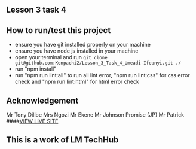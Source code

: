 ## Lesson 3 task 4
## How to run/test this project
* ensure you have git installed properly on your machine
* ensure you have node js installed in your machine
* open your terminal and run `git clone git@github.com:Kenpachi2/Lesson_3_Task_4_Umeadi-Ifeanyi.git ./`
* run "npm install"
* run "npm run lint:all" to run all lint error, "npm run lint:css" for css error check and "npm run lint:html" for html error check
## Acknowledgement
Mr Tony Dilibe
Mrs Ngozi
Mr Ekene
Mr Johnson Promise (JP)
Mr Patrick
####[VIEW LIVE SITE](https://kenpachi2.github.io/Lesson_3_Task_4_Umeadi-Ifeanyi/)
## This is a work of LM TechHub